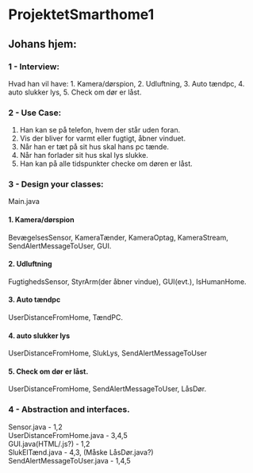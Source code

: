 # ProjektetSmarthome1
## Johans hjem:
### 1 - Interview:  
Hvad han vil have:  1. Kamera/dørspion, 2. Udluftning, 3. Auto tændpc, 4. auto slukker lys, 5. Check om dør er låst.  

### 2 - Use Case: 
1. Han kan se på telefon, hvem der står uden foran.  
2. Vis der bliver for varmt eller fugtigt, åbner vinduet.  
3. Når han er tæt på sit hus skal hans pc tænde.  
4. Når han forlader sit hus skal lys slukke.  
5. Han kan på alle tidspunkter checke om døren er låst.  



### 3 - Design your classes:
Main.java  
#### 1. Kamera/dørspion  
BevægelsesSensor, KameraTænder, KameraOptag, KameraStream, SendAlertMessageToUser, GUI.   

#### 2. Udluftning  
FugtighedsSensor, StyrArm(der åbner vindue), GUI(evt.), IsHumanHome.   
  
#### 3. Auto tændpc  
UserDistanceFromHome, TændPC.

#### 4. auto slukker lys  
UserDistanceFromHome, SlukLys, SendAlertMessageToUser

#### 5. Check om dør er låst.
UserDistanceFromHome, SendAlertMessageToUser, LåsDør.



### 4 - Abstraction  and interfaces.  
Sensor.java - 1,2  
UserDistanceFromHome.java - 3,4,5  
GUI.java(HTML/.js?) - 1,2  
SlukElTænd.java - 4,3, (Måske LåsDør.java?)   
SendAlertMessageToUser.java - 1,4,5  

